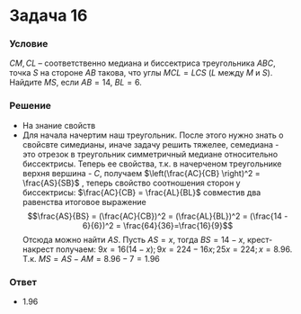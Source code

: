 # Задача 16

### Условие
$СМ, СL$ – соответственно медиана и биссектриса треугольника $АВС$, точка $S$ на
стороне $АВ$ такова, что углы $MCL=LCS$ ($L$ между $M$ и $S$). Найдите $MS$, если $АВ=14$, $ВL=6$.

### Решение
- На знание свойств
- Для начала начертим наш треугольник. После этого нужно знать о свойсвте симедианы, иначе задачу решить тяжелее, семедиана - это отрезок в треугольник симметричный медиане относительно биссектрисы. Теперь ее свойства, т.к. в начерченом треугольнике верхня вершина - $C$, получаем $\left(\frac{AC}{CB} \right)^2 = \frac{AS}{SB}$ , теперь свойство соотношения сторон у биссектрисы: $\frac{AC}{CB} = \frac{AL}{BL}$ совместив два равенства итоговое выражение $$\frac{AS}{BS} = (\frac{AC}{CB})^2 = (\frac{AL}{BL})^2 = (\frac{14 - 6}{6})^2 = \frac{64}{36}=\frac{16}{9}$$
Отсюда можно найти $AS$. Пусть $AS = x$, тогда $BS = 14 - x$, крест-накрест получаем: $9x = 16(14 - x); 9x = 224 - 16x; 25x = 224; x = 8.96$. Т.к. $MS = AS - AM = 8.96 - 7 = 1.96$

### Ответ
- $1.96$